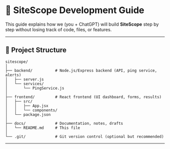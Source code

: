 # 🚀 SiteScope Development Guide  

This guide explains how we (you + ChatGPT) will build **SiteScope** step by step without losing track of code, files, or features.  

---

## 📂 Project Structure  

```
sitescope/
│
├── backend/          # Node.js/Express backend (API, ping service, alerts)
│   ├── server.js
│   └── services/
│       └── PingService.js
│
├── frontend/         # React frontend (UI dashboard, forms, results)
│   ├── src/
│   │   ├── App.jsx
│   │   └── components/
│   └── package.json
│
├── docs/             # Documentation, notes, drafts
│   └── README.md     # This file
│
└── .git/             # Git version control (optional but recommended)
```

---
